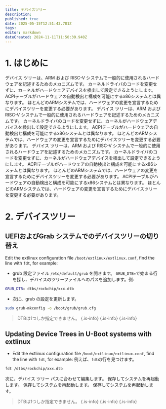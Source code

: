 ```yaml
---
title: デバイスツリー
description:
published: true
date: 2025-05-15T12:51:43.781Z
tags:
editor: markdown
dateCreated: 2024-11-11T11:50:39.940Z
---
```


# 1. はじめに

デバイス ツリーは、ARM および RISC-V システムで一般的に使用されるハードウェアを記述するためのメカニズムです。 カーネルドライバのコードを変更せずに、カーネルがハードウェアデバイスを検出して設定できるようにします。
ACPIテーブルがハードウェアの自動検出と構成を可能にするx86システムとは異なります。 ほとんどのARMシステムでは、ハードウェアの変更を宣言するためにデバイスツリーを変更する必要があります。
デバイス ツリーは、ARM および RISC-V システムで一般的に使用されるハードウェアを記述するためのメカニズムです。 カーネルドライバのコードを変更せずに、カーネルがハードウェアデバイスを検出して設定できるようにします。
ACPIテーブルがハードウェアの自動検出と構成を可能にするx86システムとは異なります。 ほとんどのARMシステムでは、ハードウェアの変更を宣言するためにデバイスツリーを変更する必要があります。
デバイス ツリーは、ARM および RISC-V システムで一般的に使用されるハードウェアを記述するためのメカニズムです。 カーネルドライバのコードを変更せずに、カーネルがハードウェアデバイスを検出して設定できるようにします。
ACPIテーブルがハードウェアの自動検出と構成を可能にするx86システムとは異なります。 ほとんどのARMシステムでは、ハードウェアの変更を宣言するためにデバイスツリーを変更する必要があります。
ACPIテーブルがハードウェアの自動検出と構成を可能にするx86システムとは異なります。 ほとんどのARMシステムでは、ハードウェアの変更を宣言するためにデバイスツリーを変更する必要があります。

# 2. デバイスツリー

## UEFIおよびGrab システムでのデバイスツリーの切り替え

Edit the extlinux configuration file `/boot/extlinux/extlinux.conf`, find the line with `fdt`, for example:

- grub 設定ファイル `/etc/default/grub` を開きます。
  `GRUB_DTB=`で始まる行を探し、デバイスのツリーファイルへのパスを追加します。例:

```bash
GRUB_DTB= dtbs/rockchip/xxx.dtb
```

- 次に、grub の設定を更新します。

```bash
sudo grub-mkconfig -o /boot/grub/grub.cfg
```

> DTBは1つしか指定できません。
> {.is-info}
> {.is-info}
> {.is-info}

## Updating Device Trees in U-Boot systems with extlinux

- Edit the extlinux configuration file `/boot/extlinux/extlinux.conf`, find the line with `fdt`, for example: 例えば、`fdt`の行を見つけます。

```bash
fdt /dtbs/rockchip/xxx.dtb
```

次に、デバイス ツリー パスに合わせて編集します。 保存してシステムを再起動します。 保存してシステムを再起動します。 保存してシステムを再起動します。

> DTBは1つしか指定できません。
> {.is-info}
> {.is-info}
> {.is-info}

